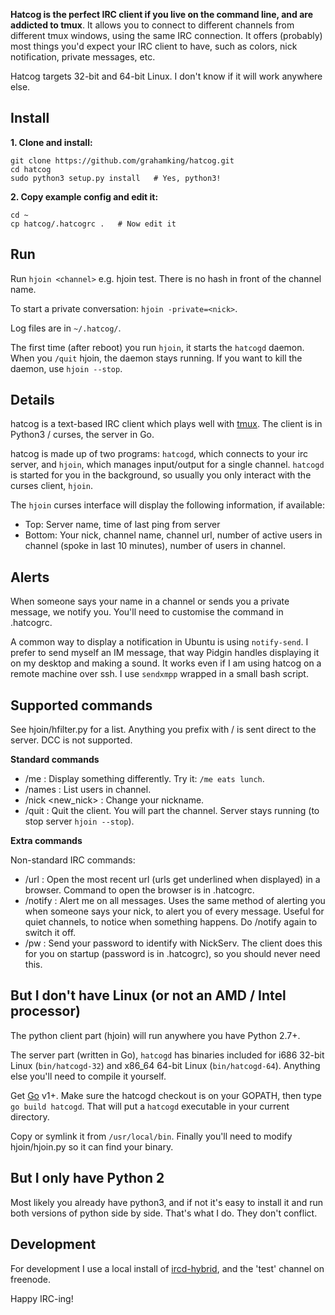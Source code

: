 **Hatcog is the perfect IRC client if you live on the command line, and are addicted to tmux**. It allows you to connect to different channels from different tmux windows, using the same IRC connection. It offers (probably) most things you'd expect your IRC client to have, such as colors, nick notification, private messages, etc.

Hatcog targets 32-bit and 64-bit Linux. I don't know if it will work anywhere else.

## Install

**1. Clone and install:**

    git clone https://github.com/grahamking/hatcog.git
    cd hatcog
    sudo python3 setup.py install   # Yes, python3!

**2. Copy example config and edit it:**

    cd ~
    cp hatcog/.hatcogrc .   # Now edit it

## Run

Run `hjoin <channel>` e.g. hjoin test. There is no hash in front of the channel name.

To start a private conversation: `hjoin -private=<nick>`.

Log files are in `~/.hatcog/`.

The first time (after reboot) you run `hjoin`, it starts the `hatcogd` daemon. When you `/quit` hjoin, the daemon stays running. If you want to kill the daemon, use `hjoin --stop`.

## Details

hatcog is a text-based IRC client which plays well with [tmux](http://www.google.ca/search?q=tmux). The client is in Python3 / curses, the server in Go.

hatcog is made up of two programs: `hatcogd`, which connects to your irc server, and `hjoin`, which manages input/output for a single channel. `hatcogd` is started for you in the background, so usually you only interact with the curses client, `hjoin`.

The `hjoin` curses interface will display the following information, if available:

 - Top: Server name, time of last ping from server
 - Bottom: Your nick, channel name, channel url, number of active users in channel (spoke in last 10 minutes), number of users in channel.

## Alerts

When someone says your name in a channel or sends you a private message, we notify you. You'll need to customise the command in .hatcogrc.

A common way to display a notification in Ubuntu is using `notify-send`. I prefer to send myself an IM message, that way Pidgin handles displaying it on my desktop and making a sound. It works even if I am using hatcog on a remote machine over ssh. I use `sendxmpp` wrapped in a small bash script.

## Supported commands

See hjoin/hfilter.py for a list. Anything you prefix with / is sent direct to the server. DCC is not supported.

**Standard commands**

 - /me : Display something differently. Try it: `/me eats lunch`.
 - /names : List users in channel.
 - /nick <new_nick> : Change your nickname.
 - /quit : Quit the client. You will part the channel. Server stays running (to stop server `hjoin --stop`).

**Extra commands**

Non-standard IRC commands:

 - /url : Open the most recent url (urls get underlined when displayed) in a browser. Command to open the browser is in .hatcogrc.
 - /notify : Alert me on all messages. Uses the same method of alerting you when someone says your nick, to alert you of every message. Useful for quiet channels, to notice when something happens. Do /notify again to switch it off.
 - /pw : Send your password to identify with NickServ. The client does this for you on startup (password is in .hatcogrc), so you should never need this.

## But I don't have Linux (or not an AMD / Intel processor)

The python client part (hjoin) will run anywhere you have Python 2.7+.

The server part (written in Go), `hatcogd` has binaries included for i686 32-bit Linux (`bin/hatcogd-32`) and x86\_64 64-bit Linux (`bin/hatcogd-64`). Anything else you'll need to compile it yourself.

Get [Go](http://golang.org) v1+. Make sure the hatcogd checkout is on your GOPATH, then type `go build hatcogd`. That will put a `hatcogd` executable in your current directory.

Copy or symlink it from `/usr/local/bin`. Finally you'll need to modify hjoin/hjoin.py so it can find your binary.

## But I only have Python 2

Most likely you already have python3, and if not it's easy to install it and run both versions of python side by side. That's what I do. They don't conflict.

## Development

For development I use a local install of [ircd-hybrid](https://help.ubuntu.com/community/IrcServer), and the 'test' channel on freenode.

Happy IRC-ing!

